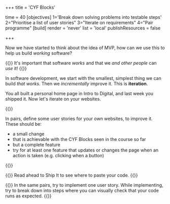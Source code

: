 +++
title = 'CYF Blocks'

time = 40
[objectives]
1='Break down solving problems into testable steps'
2="Prioritise a list of user stories"
3="Iterate on requirements"
4="Pair programme"
[build]
  render = 'never'
  list = 'local'
  publishResources = false

+++

Now we have started to think about the idea of MVP, how can we use this to help us build _working_ software?

{{<note type="tip" title="Tip">}}
It's important that software _works_ and that we _and other people_ can _use_ it!
{{</note>}}

In software development, we start with the smallest, simplest thing we can build _that works_. Then we _incrementally_ improve it. This is **iteration**.

You all built a personal home page in Intro to Digital, and last week you shipped it. Now let's iterate on your websites.

{{<note type="activity" title="Point (10m)">}}

In pairs, define some user stories for your own websites, to improve it. These should be:

- a small change
- that is achievable with the CYF Blocks seen in the course so far
- but a complete feature
- try for at least one feature that updates or changes the page when an action is taken (e.g. clicking when a button)

{{</note>}}

{{<note type="tip" title="Tip: Read ahead">}}
Read ahead to Ship It to see where to paste your code.
{{</note>}}

{{<note type="activity" title="Click! (25m)">}}
In the same pairs, try to implement one user story. While implementing, try to break down into steps where you can visually check that your code runs as expected.
{{</note>}}
